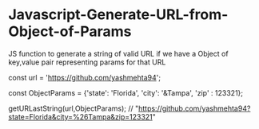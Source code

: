 # Javascript-Generate-URL-from-Object-of-Params
JS function to generate a string of valid URL if we have a Object of key,value pair representing params for that URL

const url = 'https://github.com/yashmehta94';

const ObjectParams = {'state': 'Florida', 'city': '&Tampa', 'zip' : 123321};

getURLastString(url,ObjectParams); // "https://github.com/yashmehta94?state=Florida&city=%26Tampa&zip=123321"
